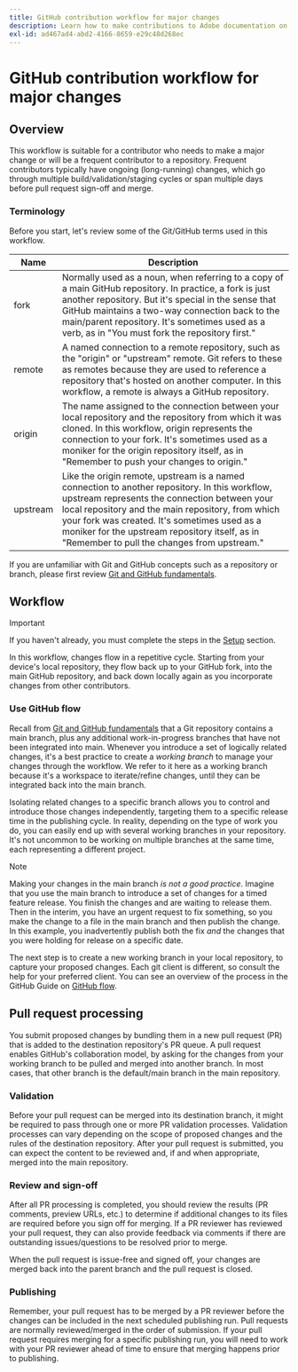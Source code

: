 ```yaml
---
title: GitHub contribution workflow for major changes
description: Learn how to make contributions to Adobe documentation on Experience League.
exl-id: ad467ad4-abd2-4166-8659-e29c48d268ec
---
```

# GitHub contribution workflow for major changes

<!--
>[!IMPORTANT]
>All repositories that publish to docs.adobe.com have adopted the [Adobe Open Source Code of Conduct](../../code-of-conduct.md) or the [.NET Foundation Code of Conduct](https://dotnetfoundation.org/code-of-conduct). For more information, see the [Contributing](../../contributing.md) article.
>
> Minor corrections or clarifications to documentation and code examples in public repositories are covered by the [Adobe Documentation Terms of Use](https://www.adobe.com/legal/terms.html). New or significant changes generate a comment in the pull request, asking you to submit an online Contribution License Agreement (CLA) if you are not an employee of Adobe. We need you to complete the online form before we can review or accept your pull request.
--->

## Overview

This workflow is suitable for a contributor who needs to make a major change or will be a frequent contributor to a repository. Frequent contributors typically have ongoing (long-running) changes, which go through multiple build/validation/staging cycles or span multiple days before pull request sign-off and merge.

### Terminology

Before you start, let's review some of the Git/GitHub terms used in this workflow. 

| Name | Description |
|-----------|-------------|
|fork|Normally used as a noun, when referring to a copy of a main GitHub repository. In practice, a fork is just another repository. But it's special in the sense that GitHub maintains a two-way connection back to the main/parent repository. It's sometimes used as a verb, as in "You must fork the repository first."|
|remote|A named connection to a remote repository, such as the "origin" or "upstream" remote. Git refers to these as remotes because they are used to reference a repository that's hosted on another computer. In this workflow, a remote is always a GitHub repository.|
|origin|The name assigned to the connection between your local repository and the repository from which it was cloned. In this workflow, origin represents the connection to your fork. It's sometimes used as a moniker for the origin repository itself, as in "Remember to push your changes to origin."|
|upstream|Like the origin remote, upstream is a named connection to another repository. In this workflow, upstream represents the connection between your local repository and the main repository, from which your fork was created. It's sometimes used as a moniker for the upstream repository itself, as in "Remember to pull the changes from upstream."|

If you are unfamiliar with Git and GitHub concepts such as a repository or branch, please first review [Git and GitHub fundamentals](git-fundamentals.md).

## Workflow

>[!IMPORTANT]
>
> If you haven't already, you must complete the steps in the [Setup](github-signup.md) section. 

In this workflow, changes flow in a repetitive cycle. Starting from your device's local repository, they flow back up to your GitHub fork, into the main GitHub repository, and back down locally again as you incorporate changes from other contributors.

### Use GitHub flow

Recall from [Git and GitHub fundamentals](git-fundamentals.md) that a Git repository contains a main branch, plus any additional work-in-progress branches that have not been integrated into main. Whenever you introduce a set of logically related changes, it's a best practice to create a *working branch* to manage your changes through the workflow. We refer to it here as a working branch because it's a workspace to iterate/refine changes, until they can be integrated back into the main branch.

Isolating related changes to a specific branch allows you to control and introduce those changes independently, targeting them to a specific release time in the publishing cycle. In reality, depending on the type of work you do, you can easily end up with several working branches in your repository. It's not uncommon to be working on multiple branches at the same time, each representing a different project.

>[!NOTE]
>
>Making your changes in the main branch *is not a good practice*. Imagine that you use the main branch to introduce a set of changes for a timed feature release. You finish the changes and are waiting to release them. Then in the interim, you have an urgent request to fix something, so you make the change to a file in the main branch and then publish the change. In this example, you inadvertently publish both the fix *and* the changes that you were holding for release on a specific date.

The next step is to create a new working branch in your local repository, to capture your proposed changes. Each git client is different, so consult the help for your preferred client. You can see an overview of the process in the GitHub Guide on [GitHub flow](https://guides.github.com/introduction/flow/).

## Pull request processing

You submit proposed changes by bundling them in a new pull request (PR) that is added to the destination repository's PR queue. A pull request enables GitHub's collaboration model, by asking for the changes from your working branch to be pulled and merged into another branch. In most cases, that other branch is the default/main branch in the main repository.

### Validation

Before your pull request can be merged into its destination branch, it might be required to pass through one or more PR validation processes. Validation processes can vary depending on the scope of proposed changes and the rules of the destination repository. After your pull request is submitted, you can expect the content to be reviewed and, if and when appropriate, merged into the main repository.

### Review and sign-off

After all PR processing is completed, you should review the results (PR comments, preview URLs, etc.) to determine if additional changes to its files are required before you sign off for merging. If a PR reviewer has reviewed your pull request, they can also provide feedback via comments if there are outstanding issues/questions to be resolved prior to merge.

When the pull request is issue-free and signed off, your changes are merged back into the parent branch and the pull request is closed.

### Publishing

Remember, your pull request has to be merged by a PR reviewer before the changes can be included in the next scheduled publishing run. Pull requests are normally reviewed/merged in the order of submission. If your pull request requires merging for a specific publishing run, you will need to work with your PR reviewer ahead of time to ensure that merging happens prior to publishing.

